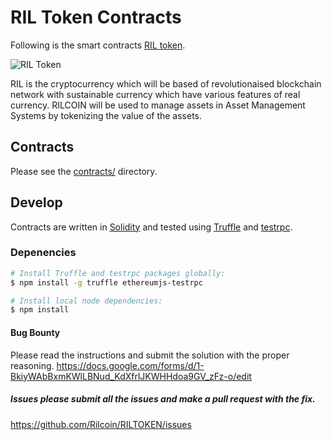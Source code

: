 # RIL Token Contracts

Following is the smart contracts [RIL token].

![RIL Token](logo.png)

RIL is the cryptocurrency which will be based of revolutionaised blockchain network with sustainable currency which have
various features of real currency. RILCOIN will be used to manage assets in Asset Management Systems by tokenizing the
value of the assets.

## Contracts

Please see the [contracts/](contracts) directory.

## Develop

Contracts are written in [Solidity][solidity] and tested using [Truffle][truffle] and [testrpc][testrpc].

### Depenencies

```bash
# Install Truffle and testrpc packages globally:
$ npm install -g truffle ethereumjs-testrpc

# Install local node dependencies:
$ npm install
```
#### Bug Bounty
Please read the instructions and submit the solution with the proper reasoning.
https://docs.google.com/forms/d/1-BkiyWAbBxmKWlLBNud_KdXfrlJKWHHdoa9GV_zFz-o/edit

##### Issues please submit all the issues and make a pull request with the fix.
https://github.com/Rilcoin/RILTOKEN/issues

[ril token]: https://rilcoin.io
[ethereum]: https://www.ethereum.org/

[solidity]: https://solidity.readthedocs.io/en/develop/
[truffle]: http://truffleframework.com/
[testrpc]: https://github.com/ethereumjs/testrpc



